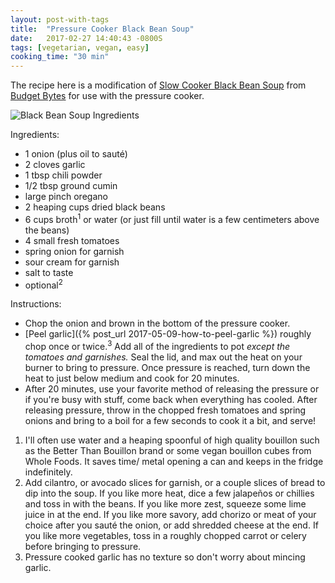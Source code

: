 ```yaml
---
layout: post-with-tags
title:  "Pressure Cooker Black Bean Soup"
date:   2017-02-27 14:40:43 -0800S
tags: [vegetarian, vegan, easy]
cooking_time: "30 min"
---
```


The recipe here is a modification of [Slow Cooker Black Bean Soup](https://www.budgetbytes.com/2014/07/slow-cooker-black-bean-soup/) from [Budget Bytes](https://www.budgetbytes.com/) for use with the pressure cooker.

<!--![Black bean soup ingredients]({{ site.url }}/assets/pressure-cooker-black-bean-soup/black-bean-soup-ingredients.jpg)-->
<img src="{{ site.url }}/assets/pressure-cooker-black-bean-soup/black-bean-soup-ingredients.jpg" alt="Black Bean Soup Ingredients" style="max-width: 400px; height: auto;"/>

Ingredients:
* 1 onion (plus oil to sauté)
* 2 cloves garlic
* 1 tbsp chili powder
* 1/2 tbsp ground cumin
* large pinch oregano
* 2 heaping cups dried black beans
* 6 cups broth<sup>1</sup> or water (or just fill until water is a few centimeters above the beans) 
* 4 small fresh tomatoes
* spring onion for garnish
* sour cream for garnish
* salt to taste
* optional<sup>2</sup>

Instructions:
* Chop the onion and brown in the bottom of the pressure cooker.
* [Peel garlic]({% post_url 2017-05-09-how-to-peel-garlic %}) roughly chop once or twice.<sup>3</sup> Add all of the ingredients to pot *except the tomatoes and garnishes.* Seal the lid, and max out the heat on your burner to bring to pressure. Once pressure is reached, turn down the heat to just below medium and cook for 20 minutes. 
* After 20 minutes, use your favorite method of releasing the pressure or if you're busy with stuff, come back when everything has cooled. After releasing pressure, throw in the chopped fresh tomatoes and spring onions and bring to a boil for a few seconds to cook it a bit, and serve!

1. I'll often use water and a heaping spoonful of high quality bouillon such as the Better Than Bouillon brand or some vegan bouillon cubes from Whole Foods. It saves time/ metal opening a can and keeps in the fridge indefinitely.
2. Add cilantro, or avocado slices for garnish, or a couple slices of bread to dip into the soup. If you like more heat, dice a few jalapeños or chillies and toss in with the beans. If you like more zest, squeeze some lime juice in at the end. If you like more savory, add chorizo or meat of your choice after you sauté the onion, or add shredded cheese at the end. If you like more vegetables, toss in a roughly chopped carrot or celery before bringing to pressure.
3. Pressure cooked garlic has no texture so don't worry about mincing garlic.
